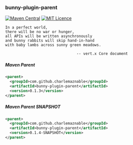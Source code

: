 ### bunny-plugin-parent

[![Maven Central](https://maven-badges.herokuapp.com/maven-central/com.github.charlemaznable/bunny-plugin-parent/badge.svg)](https://maven-badges.herokuapp.com/maven-central/com.github.charlemaznable/bunny-plugin-parent/)
[![MIT Licence](https://badges.frapsoft.com/os/mit/mit.svg?v=103)](https://opensource.org/licenses/mit-license.php)

```
In a perfect world,
there will be no war or hunger,
all APIs will be written asynchronously
and bunny rabbits will skip hand-in-hand
with baby lambs across sunny green meadows.

                                -- vert.x Core document
```

##### Maven Parent

```xml
<parent>
  <groupId>com.github.charlemaznable</groupId>
  <artifactId>bunny-plugin-parent</artifactId>
  <version>0.1.3</version>
</parent>
```

##### Maven Parent SNAPSHOT

```xml
<parent>
  <groupId>com.github.charlemaznable</groupId>
  <artifactId>bunny-plugin-parent</artifactId>
  <version>0.1.4-SNAPSHOT</version>
</parent>
```